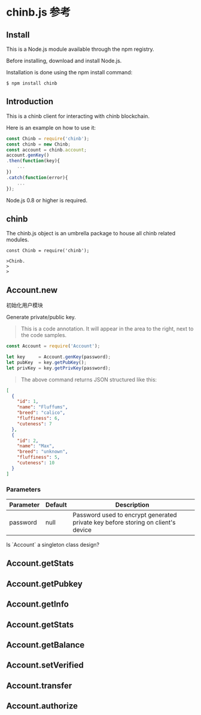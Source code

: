 # chinb.js 参考

## Install

This is a Node.js module available through the npm registry.

Before installing, download and install Node.js. 

Installation is done using the npm install command:

```$ npm install chinb```

## Introduction

This is a chinb client for interacting with chinb blockchain.

Here is an example on how to use it:

```javascript
const Chinb = require('chinb');
const chinb = new Chinb;
const account = chinb.account;
account.genKey()
.then(function(key){
    ...
})
.catch(function(error){
    ...
});
```


<aside class="success">
Node.js 0.8 or higher is required.
</aside>

## chinb

The chinb.js object is an umbrella package to house all chinb related modules.

```
const Chinb = require('chinb');

>Chinb.
>
>
```
## Account.new

初始化用户模块


Generate private/public key.

> This is a code annotation. It will appear in the area to the right, next to the code samples.

```javascript
const Account = require('Account');

let key     = Account.genKey(password);
let pubKey  = key.getPubKey();
let privKey = key.getPrivKey(password);
```

> The above command returns JSON structured like this:

```json
[
  {
    "id": 1,
    "name": "Fluffums",
    "breed": "calico",
    "fluffiness": 6,
    "cuteness": 7
  },
  {
    "id": 2,
    "name": "Max",
    "breed": "unknown",
    "fluffiness": 5,
    "cuteness": 10
  }
]
```

### Parameters

Parameter | Default | Description
--------- | ------- | -----------
password | null | Password used to encrypt generated private key before storing on client's device

<aside class="success">
Is `Account` a singleton class design?
</aside>


## Account.getStats

## Account.getPubkey

## Account.getInfo

## Account.getStats

## Account.getBalance

## Account.setVerified

## Account.transfer

## Account.authorize
